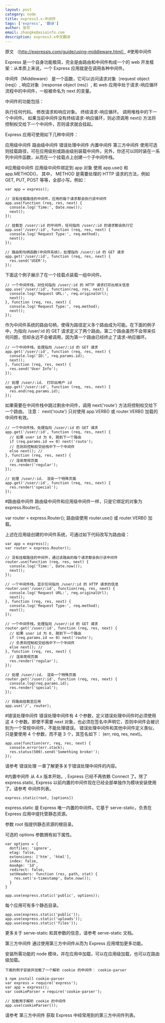 ```yaml
---
layout: post
category: node
title: express3.x-中间件
tags: ['express', '翻译']
author: 张可
email: zhangke@asiainfo.com
description: express3.x中文翻译
---
```

原文 （http://expressjs.com/guide/using-middleware.html）
#使用中间件

Express 是一个自身功能极简，完全是由路由和中间件构成一个的 web 开发框架：从本质上来说，一个 Express 应用就是在调用各种中间件。

中间件（Middleware） 是一个函数，它可以访问请求对象（request object (req)）, 响应对象（response object (res)）, 和 web 应用中处于请求-响应循环流程中的中间件，一般被命名为 next 的变量。

中间件的功能包括：

执行任何代码。
修改请求和响应对象。
终结请求-响应循环。
调用堆栈中的下一个中间件。
如果当前中间件没有终结请求-响应循环，则必须调用 next() 方法将控制权交给下一个中间件，否则请求就会挂起。

Express 应用可使用如下几种中间件：

应用级中间件
路由级中间件
错误处理中间件
内置中间件
第三方中间件
使用可选则挂载路径，可在应用级别或路由级别装载中间件。另外，你还可以同时装在一系列中间件函数，从而在一个挂载点上创建一个子中间件栈。

#应用级中间件
应用级中间件绑定到 app 对象 使用 app.use() 和 app.METHOD()， 其中， METHOD 是需要处理的 HTTP 请求的方法，例如 GET, PUT, POST 等等，全部小写。例如：
	
	var app = express();
	
	// 没有挂载路径的中间件，应用的每个请求都会执行该中间件
	app.use(function (req, res, next) {
	  console.log('Time:', Date.now());
	  next();
	});
	
	// 挂载至 /user/:id 的中间件，任何指向 /user/:id 的请求都会执行它
	app.use('/user/:id', function (req, res, next) {
	  console.log('Request Type:', req.method);
	  next();
	});

	// 路由和句柄函数(中间件系统)，处理指向 /user/:id 的 GET 请求
	app.get('/user/:id', function (req, res, next) {
	  res.send('USER');
	});
下面这个例子展示了在一个挂载点装载一组中间件。

	// 一个中间件栈，对任何指向 /user/:id 的 HTTP 请求打印出相关信息
	app.use('/user/:id', function(req, res, next) {
	  console.log('Request URL:', req.originalUrl);
	  next();
	}, function (req, res, next) {
	  console.log('Request Type:', req.method);
	  next();
	});
作为中间件系统的路由句柄，使得为路径定义多个路由成为可能。在下面的例子中，为指向 /user/:id 的 GET 请求定义了两个路由。第二个路由虽然不会带来任何问题，但却永远不会被调用，因为第一个路由已经终止了请求-响应循环。

	// 一个中间件栈，处理指向 /user/:id 的 GET 请求
	app.get('/user/:id', function (req, res, next) {
	  console.log('ID:', req.params.id);
	  next();
	}, function (req, res, next) {
	  res.send('User Info');
	});

	// 处理 /user/:id， 打印出用户 id
	app.get('/user/:id', function (req, res, next) {
	  res.end(req.params.id);
	});
如果需要在中间件栈中跳过剩余中间件，调用 next('route') 方法将控制权交给下一个路由。 注意： next('route') 只对使用 app.VERB() 或 router.VERB() 加载的中间件有效。

	// 一个中间件栈，处理指向 /user/:id 的 GET 请求
	app.get('/user/:id', function (req, res, next) {
	  // 如果 user id 为 0, 跳到下一个路由
	  if (req.params.id == 0) next('route');
	  // 否则将控制权交给栈中下一个中间件
	  else next(); //
	}, function (req, res, next) {
	  // 渲染常规页面
	  res.render('regular');
	});
	
	// 处理 /user/:id， 渲染一个特殊页面
	app.get('/user/:id', function (req, res, next) {
	  res.render('special');
	});
#路由级中间件
路由级中间件和应用级中间件一样，只是它绑定的对象为 express.Router()。

var router = express.Router();
路由级使用 router.use() 或 router.VERB() 加载。

上述在应用级创建的中间件系统，可通过如下代码改写为路由级：
	
	var app = express();
	var router = express.Router();

	// 没有挂载路径的中间件，通过该路由的每个请求都会执行该中间件
	router.use(function (req, res, next) {
	  console.log('Time:', Date.now());
	  next();
	});
	
	// 一个中间件栈，显示任何指向 /user/:id 的 HTTP 请求的信息
	router.use('/user/:id', function(req, res, next) {
	  console.log('Request URL:', req.originalUrl);
	  next();
	}, function (req, res, next) {
	  console.log('Request Type:', req.method);
	  next();
	});

	// 一个中间件栈，处理指向 /user/:id 的 GET 请求
	router.get('/user/:id', function (req, res, next) {
	  // 如果 user id 为 0, 跳到下一个路由
	  if (req.params.id == 0) next('route');
	  // 负责将控制权交给栈中下一个中间件
	  else next(); //
	}, function (req, res, next) {
	  // 渲染常规页面
	  res.render('regular');
	});
	
	// 处理 /user/:id， 渲染一个特殊页面
	router.get('/user/:id', function (req, res, next) {
	  console.log(req.params.id);
	  res.render('special');
	});
	
	// 将路由挂载至应用
	app.use('/', router);
#错误处理中间件
错误处理中间件有 4 个参数，定义错误处理中间件时必须使用这 4 个参数。即使不需要 next 对象，也必须在签名中声明它，否则中间件会被识别为一个常规中间件，不能处理错误。
错误处理中间件和其他中间件定义类似，只是要使用 4 个参数，而不是 3 个，其签名如下： (err, req, res, next)。
	
	app.use(function(err, req, res, next) {
	  console.error(err.stack);
	  res.status(500).send('Something broke!');
	});
请参考 错误处理 一章了解更多关于错误处理中间件的内容。

#内置中间件
从 4.x 版本开始，, Express 已经不再依赖 Connect 了。除了 express.static, Express 以前内置的中间件现在已经全部单独作为模块安装使用了。请参考 中间件列表。
	
	express.static(root, [options])

express.static 是 Express 唯一内置的中间件。它基于 serve-static，负责在 Express 应用中提托管静态资源。

参数 root 指提供静态资源的根目录。

可选的 options 参数拥有如下属性。


	var options = {
	  dotfiles: 'ignore',
	  etag: false,
	  extensions: ['htm', 'html'],
	  index: false,
	  maxAge: '1d',
	  redirect: false,
	  setHeaders: function (res, path, stat) {
	    res.set('x-timestamp', Date.now());
	  }
	}
	
	app.use(express.static('public', options));
每个应用可有多个静态目录。

	app.use(express.static('public'));
	app.use(express.static('uploads'));
	app.use(express.static('files'));
更多关于 serve-static 和其参数的信息，请参考 serve-static 文档。

第三方中间件
通过使用第三方中间件从而为 Express 应用增加更多功能。

安装所需功能的 node 模块，并在应用中加载，可以在应用级加载，也可以在路由级加载。
	
	下面的例子安装并加载了一个解析 cookie 的中间件： cookie-parser
	
	$ npm install cookie-parser
	var express = require('express');
	var app = express();
	var cookieParser = require('cookie-parser');
	
	// 加载用于解析 cookie 的中间件
	app.use(cookieParser());
请参考 第三方中间件 获取 Express 中经常用到的第三方中间件列表。